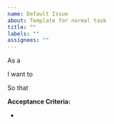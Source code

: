 ```yaml
---
name: Default Issue
about: Template for normal task
title: ""
labels: ""
assignees: ""
---
```


As a

I want to

So that

**Acceptance Criteria:**

-
